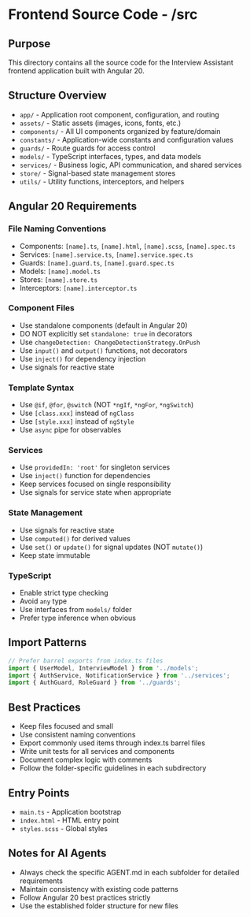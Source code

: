 # Frontend Source Code - /src

## Purpose

This directory contains all the source code for the Interview Assistant frontend application built with Angular 20.

## Structure Overview

- `app/` - Application root component, configuration, and routing
- `assets/` - Static assets (images, icons, fonts, etc.)
- `components/` - All UI components organized by feature/domain
- `constants/` - Application-wide constants and configuration values
- `guards/` - Route guards for access control
- `models/` - TypeScript interfaces, types, and data models
- `services/` - Business logic, API communication, and shared services
- `store/` - Signal-based state management stores
- `utils/` - Utility functions, interceptors, and helpers

## Angular 20 Requirements

### File Naming Conventions

- Components: `[name].ts`, `[name].html`, `[name].scss`, `[name].spec.ts`
- Services: `[name].service.ts`, `[name].service.spec.ts`
- Guards: `[name].guard.ts`, `[name].guard.spec.ts`
- Models: `[name].model.ts`
- Stores: `[name].store.ts`
- Interceptors: `[name].interceptor.ts`

### Component Files

- Use standalone components (default in Angular 20)
- DO NOT explicitly set `standalone: true` in decorators
- Use `changeDetection: ChangeDetectionStrategy.OnPush`
- Use `input()` and `output()` functions, not decorators
- Use `inject()` for dependency injection
- Use signals for reactive state

### Template Syntax

- Use `@if`, `@for`, `@switch` (NOT `*ngIf`, `*ngFor`, `*ngSwitch`)
- Use `[class.xxx]` instead of `ngClass`
- Use `[style.xxx]` instead of `ngStyle`
- Use `async` pipe for observables

### Services

- Use `providedIn: 'root'` for singleton services
- Use `inject()` function for dependencies
- Keep services focused on single responsibility
- Use signals for service state when appropriate

### State Management

- Use signals for reactive state
- Use `computed()` for derived values
- Use `set()` or `update()` for signal updates (NOT `mutate()`)
- Keep state immutable

### TypeScript

- Enable strict type checking
- Avoid `any` type
- Use interfaces from `models/` folder
- Prefer type inference when obvious

## Import Patterns

```typescript
// Prefer barrel exports from index.ts files
import { UserModel, InterviewModel } from '../models';
import { AuthService, NotificationService } from '../services';
import { AuthGuard, RoleGuard } from '../guards';
```

## Best Practices

- Keep files focused and small
- Use consistent naming conventions
- Export commonly used items through index.ts barrel files
- Write unit tests for all services and components
- Document complex logic with comments
- Follow the folder-specific guidelines in each subdirectory

## Entry Points

- `main.ts` - Application bootstrap
- `index.html` - HTML entry point
- `styles.scss` - Global styles

## Notes for AI Agents

- Always check the specific AGENT.md in each subfolder for detailed requirements
- Maintain consistency with existing code patterns
- Follow Angular 20 best practices strictly
- Use the established folder structure for new files
